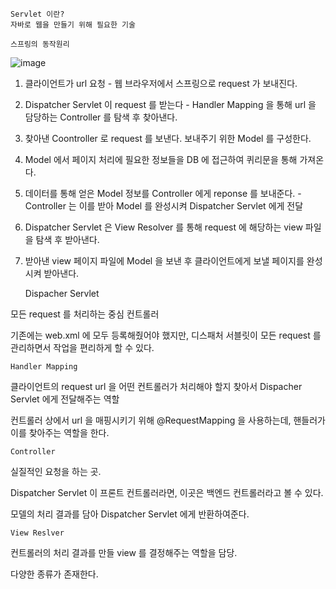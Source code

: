     Servlet 이란?
    자바로 웹을 만들기 위해 필요한 기술

    스프링의 동작원리

![image](https://user-images.githubusercontent.com/44426450/132116419-25192446-ecd8-4ff1-b137-85dc8d088cd1.png)


1. 클라이언트가 url 요청 - 웹 브라우저에서 스프링으로 request 가 보내진다.
2. Dispatcher Servlet 이 request 를 받는다 - Handler Mapping 을 통해 url 을 담당하는 Controller 를 탐색 후 찾아낸다.
3. 찾아낸 Coontroller 로 request 를 보낸다. 보내주기 위한 Model 를 구성한다.
4. Model 에서 페이지 처리에 필요한 정보들을 DB 에 접근하여 퀴리문을 통해 가져온다.
5. 데이터를 통해 얻은 Model 정보를 Controller 에게 reponse 를 보내준다. - Controller 는 이를 받아 Model 를 완성시켜 Dispatcher Servlet 에게 전달
6. Dispatcher Servlet 은 View Resolver 를 통해 request 에 해당하는 view 파일을 탐색 후 받아낸다.
7. 받아낸 view 페이지 파일에 Model 을 보낸 후 클라이언트에게 보낼 페이지를 완성시켜 받아낸다.

    Dispacher Servlet
   
모든 request 를 처리하는 중심 컨트롤러

기존에는 web.xml 에 모두 등록해줬어야 했지만, 디스패처 서블릿이 모든 request 를 관리하면서 작업을 편리하게 할 수 있다.

    Handler Mapping
    
클라이언트의 request url 을 어떤 컨트롤러가 처리해야 할지 찾아서 Dispacher Servlet 에게 전달해주는 역할

컨트롤러 상에서 url 을 매핑시키기 위해 @RequestMapping 을 사용하는데, 핸들러가 이를 찾아주는 역할을 한다.

    Controller
    
실질적인 요청을 하는 곳.

Dispatcher Servlet 이 프론트 컨트롤러라면, 이곳은 백엔드 컨트롤러라고 볼 수 있다.

모델의 처리 결과를 담아 Dispatcher Servlet 에게 반환하여준다.

    View Reslver
    
컨트롤러의 처리 결과를 만들 view 를 결정해주는 역할을 담당.

다양한 종류가 존재한다.
